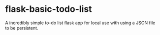 # flask-basic-todo-list

A incredibly simple to-do list flask app for local use with using a JSON file to be persistent.
